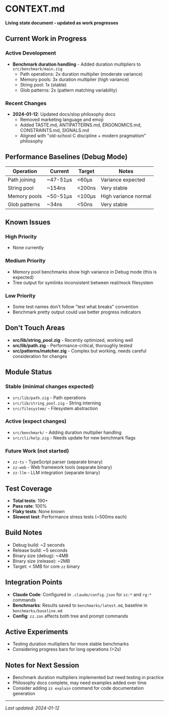 # CONTEXT.md

**Living state document - updated as work progresses**

## Current Work in Progress

### Active Development
- **Benchmark duration handling** - Added duration multipliers to `src/benchmark/main.zig`
  - Path operations: 2x duration multiplier (moderate variance)
  - Memory pools: 3x duration multiplier (high variance)
  - String pool: 1x (stable)
  - Glob patterns: 2x (pattern matching variability)

### Recent Changes
- **2024-01-12**: Updated docs/slop philosophy docs
  - Removed marketing language and emoji
  - Added TASTE.md, ANTIPATTERNS.md, ERGONOMICS.md, CONSTRAINTS.md, SIGNALS.md
  - Aligned with "old-school C discipline + modern pragmatism" philosophy

## Performance Baselines (Debug Mode)

| Operation | Current | Target | Notes |
|-----------|---------|--------|-------|
| Path joining | ~47-51μs | <60μs | Variance expected |
| String pool | ~154ns | <200ns | Very stable |
| Memory pools | ~50-51μs | <100μs | High variance normal |
| Glob patterns | ~34ns | <50ns | Very stable |

## Known Issues

### High Priority
- None currently

### Medium Priority
- Memory pool benchmarks show high variance in Debug mode (this is expected)
- Tree output for symlinks inconsistent between real/mock filesystem

### Low Priority
- Some test names don't follow "test what breaks" convention
- Benchmark pretty output could use better progress indicators

## Don't Touch Areas
- **src/lib/string_pool.zig** - Recently optimized, working well
- **src/lib/path.zig** - Performance-critical, thoroughly tested
- **src/patterns/matcher.zig** - Complex but working, needs careful consideration for changes

## Module Status

### Stable (minimal changes expected)
- `src/lib/path.zig` - Path operations
- `src/lib/string_pool.zig` - String interning
- `src/filesystem/` - Filesystem abstraction

### Active (expect changes)
- `src/benchmark/` - Adding duration multiplier handling
- `src/cli/help.zig` - Needs update for new benchmark flags

### Future Work (not started)
- `zz-ts` - TypeScript parser (separate binary)
- `zz-web` - Web framework tools (separate binary)
- `zz-llm` - LLM integration (separate binary)

## Test Coverage

- **Total tests**: 190+
- **Pass rate**: 100%
- **Flaky tests**: None known
- **Slowest test**: Performance stress tests (~500ms each)

## Build Notes

- Debug build: ~2 seconds
- Release build: ~5 seconds
- Binary size (debug): ~4MB
- Binary size (release): ~2MB
- Target: < 5MB for core `zz` binary

## Integration Points

- **Claude Code**: Configured in `.claude/config.json` for `zz:*` and `rg:*` commands
- **Benchmarks**: Results saved to `benchmarks/latest.md`, baseline in `benchmarks/baseline.md`
- **Config**: `zz.zon` affects both tree and prompt commands

## Active Experiments

- Testing duration multipliers for more stable benchmarks
- Considering progress bars for long operations (>2s)

## Notes for Next Session

- Benchmark duration multipliers implemented but need testing in practice
- Philosophy docs complete, may need examples added over time
- Consider adding `zz explain` command for code documentation generation

---
*Last updated: 2024-01-12*